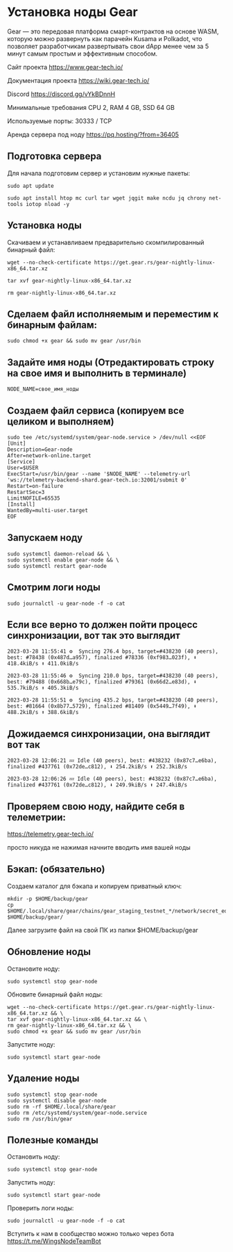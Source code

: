 # Установка ноды Gear

Gear — это передовая платформа смарт-контрактов на основе WASM, которую можно развернуть как парачейн Kusama и Polkadot, что позволяет разработчикам развертывать свои dApp менее чем за 5 минут самым простым и эффективным способом.

Сайт проекта  https://www.gear-tech.io/

Документация проекта https://wiki.gear-tech.io/

Discord https://discord.gg/vYkBDnnH

Минимальные требования
CPU 2, RAM 4 GB, SSD 64 GB

Используемые порты:
30333 / TCP


Аренда сервера под ноду https://pq.hosting/?from=36405

## Подготовка сервера
Для начала подготовим сервер и установим нужные пакеты:

```
sudo apt update
```

```
sudo apt install htop mc curl tar wget jqgit make ncdu jq chrony net-tools iotop nload -y
```


## Установка ноды
Скачиваем и устанавливаем предварительно скомпилированный бинарный файл:

```
wget --no-check-certificate https://get.gear.rs/gear-nightly-linux-x86_64.tar.xz
```

```
tar xvf gear-nightly-linux-x86_64.tar.xz
```

```
rm gear-nightly-linux-x86_64.tar.xz
```

## Сделаем файл исполняемым и переместим к бинарным файлам:

```
sudo chmod +x gear && sudo mv gear /usr/bin
```

## Задайте имя ноды (Отредактировать строку на свое имя и выполнить в терминале)

```NODE_NAME=свое_имя_ноды```

## Создаем файл сервиса (копируем все целиком и выполняем)

```
sudo tee /etc/systemd/system/gear-node.service > /dev/null <<EOF
[Unit]
Description=Gear-node
After=network-online.target
[Service]
User=$USER
ExecStart=/usr/bin/gear --name '$NODE_NAME' --telemetry-url 'ws://telemetry-backend-shard.gear-tech.io:32001/submit 0'
Restart=on-failure
RestartSec=3
LimitNOFILE=65535
[Install]
WantedBy=multi-user.target
EOF
```

## Запускаем ноду
```
sudo systemctl daemon-reload && \
sudo systemctl enable gear-node && \
sudo systemctl restart gear-node
```

## Смотрим логи ноды

```
sudo journalctl -u gear-node -f -o cat
```

## Если все верно то должен пойти процесс синхронизации, вот так это выглядит 

```2023-03-28 11:55:41 ⚙️  Syncing 276.4 bps, target=#438230 (40 peers), best: #78438 (0x487d…a957), finalized #78336 (0xf983…023f), ⬇ 418.4kiB/s ⬆ 411.0kiB/s```

```2023-03-28 11:55:46 ⚙️  Syncing 210.0 bps, target=#438230 (40 peers), best: #79488 (0x668b…e79c), finalized #79361 (0x66d2…e83d), ⬇ 535.7kiB/s ⬆ 405.3kiB/s```

```2023-03-28 11:55:51 ⚙️  Syncing 435.2 bps, target=#438230 (40 peers), best: #81664 (0x8b77…5729), finalized #81409 (0x5449…7f49), ⬇ 488.2kiB/s ⬆ 388.6kiB/s```


## Дожидаемся синхронизации, она выглядит вот так

```2023-03-28 12:06:21 💤 Idle (40 peers), best: #438232 (0x87c7…e6ba), finalized #437761 (0x72de…c812), ⬇ 254.2kiB/s ⬆ 252.3kiB/s```

```2023-03-28 12:06:26 💤 Idle (40 peers), best: #438232 (0x87c7…e6ba), finalized #437761 (0x72de…c812), ⬇ 249.9kiB/s ⬆ 247.4kiB/s```

## Проверяем свою ноду, найдите себя в телеметрии:
https://telemetry.gear-tech.io/

просто никуда не нажимая начните вводить имя вашей ноды

## Бэкап: (обязательно)
Создаем каталог для бэкапа и копируем приватный ключ:

```
mkdir -p $HOME/backup/gear
cp $HOME/.local/share/gear/chains/gear_staging_testnet_*/network/secret_ed25519 $HOME/backup/gear/
```

Далее загрузите файл на свой ПК из папки $HOME/backup/gear

## Обновление ноды
Остановите ноду:
```
sudo systemctl stop gear-node
```

Обновите бинарный файл ноды:
```
wget --no-check-certificate https://get.gear.rs/gear-nightly-linux-x86_64.tar.xz && \
tar xvf gear-nightly-linux-x86_64.tar.xz && \
rm gear-nightly-linux-x86_64.tar.xz && \
sudo chmod +x gear && sudo mv gear /usr/bin
```

Запустите ноду:
```
sudo systemctl start gear-node
```
## Удаление ноды
```
sudo systemctl stop gear-node
sudo systemctl disable gear-node
sudo rm -rf $HOME/.local/share/gear
sudo rm /etc/systemd/system/gear-node.service
sudo rm /usr/bin/gear
```

## Полезные команды
Остановить ноду:
```
sudo systemctl stop gear-node
```
Запустить ноду:
```
sudo systemctl start gear-node
```
Проверить логи ноды:
```
sudo journalctl -u gear-node -f -o cat
```


Вступить к нам в сообщество можно только через бота https://t.me/WingsNodeTeamBot


